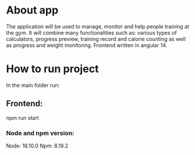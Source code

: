 # About app

The application will be used to manage, monitor and help people training at the gym. It will combine many
functionalities such as:
various types of calculators, progress preview, training record and calorie counting as well as progress and weight
monitoring.
Frontend written in angular 14.

# How to run project

In the main folder run:

## Frontend:

npm run start

### Node and npm version:

Node: 18.10.0
Npm: 8.19.2
